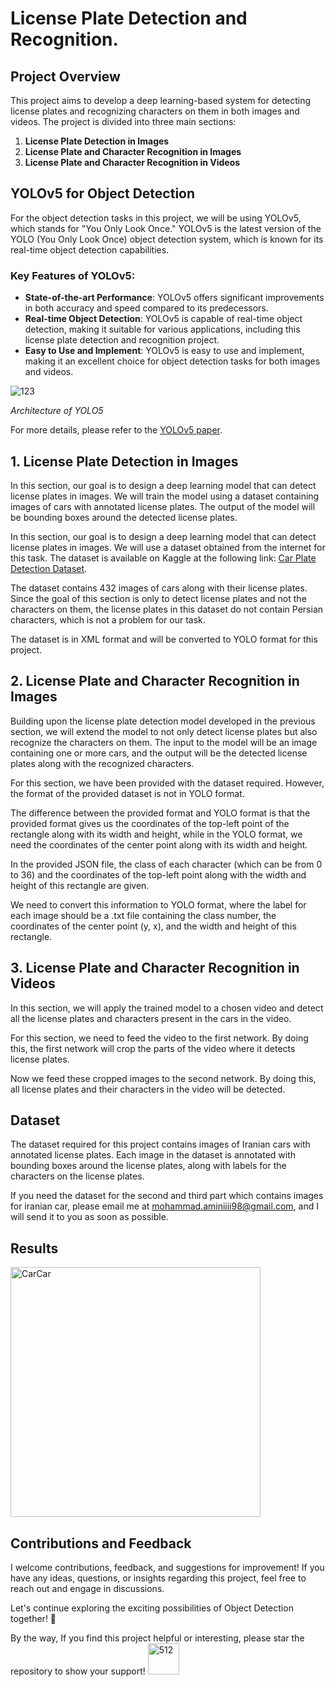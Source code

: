 # License Plate Detection and Recognition.

## Project Overview
This project aims to develop a deep learning-based system for detecting license plates and recognizing characters on them in both images and videos. The project is divided into three main sections:

1. **License Plate Detection in Images**
2. **License Plate and Character Recognition in Images**
3. **License Plate and Character Recognition in Videos**

## YOLOv5 for Object Detection
For the object detection tasks in this project, we will be using YOLOv5, which stands for "You Only Look Once." YOLOv5 is the latest version of the YOLO (You Only Look Once) object detection system, which is known for its real-time object detection capabilities.

### Key Features of YOLOv5:
- **State-of-the-art Performance**: YOLOv5 offers significant improvements in both accuracy and speed compared to its predecessors.
- **Real-time Object Detection**: YOLOv5 is capable of real-time object detection, making it suitable for various applications, including this license plate detection and recognition project.
- **Easy to Use and Implement**: YOLOv5 is easy to use and implement, making it an excellent choice for object detection tasks for both images and videos.

![123](https://github.com/MohammadAmini1998/iranian-plate-recognition/assets/49214384/13a6d1b5-6f71-48e3-b751-35dc08b748a5)

*Architecture of YOLO5*

For more details, please refer to the [YOLOv5 paper](https://arxiv.org/pdf/1506.02640.pdf).

## 1. License Plate Detection in Images
In this section, our goal is to design a deep learning model that can detect license plates in images. We will train the model using a dataset containing images of cars with annotated license plates. The output of the model will be bounding boxes around the detected license plates.

In this section, our goal is to design a deep learning model that can detect license plates in images. We will use a dataset obtained from the internet for this task. The dataset is available on Kaggle at the following link: [Car Plate Detection Dataset](https://www.kaggle.com/datasets/andrewmvd/car-plate-detection).

The dataset contains 432 images of cars along with their license plates. Since the goal of this section is only to detect license plates and not the characters on them, the license plates in this dataset do not contain Persian characters, which is not a problem for our task.

The dataset is in XML format and will be converted to YOLO format for this project.

## 2. License Plate and Character Recognition in Images 
Building upon the license plate detection model developed in the previous section, we will extend the model to not only detect license plates but also recognize the characters on them. The input to the model will be an image containing one or more cars, and the output will be the detected license plates along with the recognized characters.

For this section, we have been provided with the dataset required. However, the format of the provided dataset is not in YOLO format. 

The difference between the provided format and YOLO format is that the provided format gives us the coordinates of the top-left point of the rectangle along with its width and height, while in the YOLO format, we need the coordinates of the center point along with its width and height.

In the provided JSON file, the class of each character (which can be from 0 to 36) and the coordinates of the top-left point along with the width and height of this rectangle are given.

We need to convert this information to YOLO format, where the label for each image should be a .txt file containing the class number, the coordinates of the center point (y, x), and the width and height of this rectangle.

## 3. License Plate and Character Recognition in Videos 
In this section, we will apply the trained model to a chosen video and detect all the license plates and characters present in the cars in the video.

For this section, we need to feed the video to the first network. By doing this, the first network will crop the parts of the video where it detects license plates.

Now we feed these cropped images to the second network. By doing this, all license plates and their characters in the video will be detected.

## Dataset
The dataset required for this project contains images of Iranian cars with annotated license plates. Each image in the dataset is annotated with bounding boxes around the license plates, along with labels for the characters on the license plates.

If you need the dataset for the second and third part which contains images for iranian car, please email me at mohammad.aminiiii98@gmail.com, and I will send it to you as soon as possible.

## Results

<p float="center">
  <img src="https://github.com/MohammadAmini1998/iranian-plate-recognition/assets/49214384/d6baffc3-8a39-44e2-be82-72ffc776b119" alt="CarCar" width="400" />
</p>

## Contributions and Feedback

I welcome contributions, feedback, and suggestions for improvement! If you have any ideas, questions, or insights regarding this project, feel free to reach out and engage in discussions.

Let's continue exploring the exciting possibilities of Object Detection together! 🚀

By the way, If you find this project helpful or interesting, please star the repository to show your support! <img src="https://github.com/MohammadAmini1998/MohammadAmini1998/assets/49214384/51261e26-5869-4450-bf43-8f19aacce80d" alt="512" width="50" height="50">
